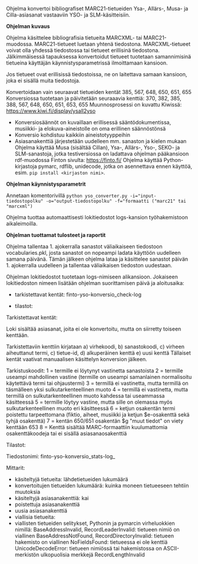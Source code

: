 Ohjelma konvertoi bibliografiset MARC21-tietueiden Ysa-, Allärs-, Musa- ja Cilla-asiasanat vastaaviin YSO- ja SLM-käsitteisiin.

**Ohjelman kuvaus**

Ohjelma käsittelee bibliografisia tietueita MARCXML- tai MARC21-muodossa. MARC21-tietueet luetaan yhtenä tiedostona. MARCXML-tietueet voivat olla yhdessä tiedostossa tai tietueet erillisinä tiedostona. Jälkimmäisessä tapauksessa konvertoidut tietueet tuotetaan samannimisinä tietueina käyttäjän käynnistysparametrissä ilmoittamaan kansioon. 
    
Jos tietueet ovat erillisissä tiedostoissa, ne on laitettava samaan kansioon, joka ei sisällä muita tiedostoja.
    
Konvertoidaan vain seuraavat tietueiden kentät 385, 567, 648, 650, 651, 655
Konversiossa tuotetaan ja päivitetään seuraaavia kenttiä: 370, 382, 385, 388, 567, 648, 650, 651, 653, 655
Muunnosprosessi on kuvattu Kiwissä: https://www.kiwi.fi/display/ysall2yso
- Konversiosäännöt on kuvaillaan erillisessä sääntödokumentissa, musiikki- ja elokuva-aineistolle on oma erillinen säännöstönsä
- Konversio kohdistuu kaikkiin aineistotyyppeihin
- Asiasanakenttiä järjestetään uudelleen mm. sanaston ja kielen mukaan
Ohjelma käyttää Musa (sisältää Cillan), Ysa-, Allärs-, Yso-, SEKO- ja SLM-sanastoja, jotka testiversiossa on ladattava ohjelman pääkansioon rdf-muodossa Finton sivulta: https://finto.fi/
Ohjelma käyttää Python-kirjastoja pymarc, rdflib, unidecode, jotka on asennettava ennen käyttöä, esim. `pip install <kirjaston nimi>`.
    
**Ohjelman käynnistysparametrit**

Annetaan komentorivillä `python yso_converter.py -i="input-tiedostopolku" -o="output-tiedostopolku" -f="formaatti ("marc21" tai "marcxml")` 

Ohjelma tuottaa automaattisesti lokitiedostot logs-kansion työhakemistoon aikaleimoilla.
          
**Ohjelman tuottamat tulosteet ja raportit**

Ohjelma tallentaa 1. ajokerralla sanastot väliaikaiseen tiedostoon vocabularies.pkl, josta sanastot on nopeampi ladata käyttöön uudelleen samana päivänä. Tämän jälkeen ohjelma lataa ja käsittelee sanastot päivän 1. ajokerralla uudelleen ja tallentaa väliaikaisen tiedoston uudestaan.

Ohjelman lokitiedostot tuotetaan logs-nimiseen alikansioon. 
Jokaiseen lokitiedoston nimeen lisätään ohjelman suorittamisen päivä ja aloitusaika:
- tarkistettavat kentät: finto-yso-konversio_check-log
    
- tilastot: 
    
Tarkistettavat kentät: 
    
Loki sisältää asiasanat, joita ei ole konvertoitu, mutta on siirretty toiseen kenttään.
    
Tarkistettaviin kenttiin kirjataan a) virhekoodi, b) sanastokoodi, c) virheen aiheuttanut termi, c) tietue-id, d) alkuperäinen kenttä e) uusi kenttä
Tällaiset kentät vaativat manuaalisen käsittelyn konversion jälkeen. 
          
Tarkistuskoodit:
1 = termille ei löytynyt vastinetta sanastoista
2 = termille useampi mahdollinen vastine (termille on useampi samanlainen normalisoitu käytettävä termi tai ohjaustermi) 
3 = termillä ei vastinetta, mutta termillä on täsmälleen yksi sulkutarkenteellinen muoto
4 = termillä ei vastinetta, mutta termillä on sulkutarkenteellinen muoto kahdessa tai useammassa käsitteessä
5 = termille löytyy vastine, mutta sille on olemassa myös sulkutarkenteellinen muoto eri käsitteessä
6 = ketjun osakentän termi poistettu tarpeettomana (fiktio, aiheet, musiikki ja ketjun $e-osakenttä sekä tyhjä osakenttä)
7 = kentän 650/651 osakentän $g "muut tiedot" on viety kenttään 653
8 = Kenttä sisältää MARC-formaattiin kuulumattomia osakenttäkoodeja tai ei sisällä asiasanaosakenttiä
 
Tilastot:
    
Tiedostonimi: finto-yso-konversio_stats-log_
    
Mittarit:
        
- käsiteltyjä tietueita: lähdetietueiden lukumäärä
- konvertoitujen tietueiden lukumäärä: kuinka moneen tietueeseen tehtiin muutoksia
- käsiteltyjä asiasanakenttiä: kai
- poistettuja asiasanakenttiä
- uusia asiasanakenttiä
- viallisia tietueita:
- viallisten tietueiden selitykset, Pythonin ja pymarcin virheluokkien nimillä:
BaseAddressInvalid, 
RecordLeaderInvalid: tietueen nimiö on viallinen
BaseAddressNotFound, 
RecordDirectoryInvalid: tietueen hakemisto on viallinen
NoFieldsFound: tietueessa ei ole kenttiä
UnicodeDecodeError: tietueen nimiössä tai hakemistossa on ASCII-merkistön ulkopuolisia merkkejä
RecordLengthInvalid
